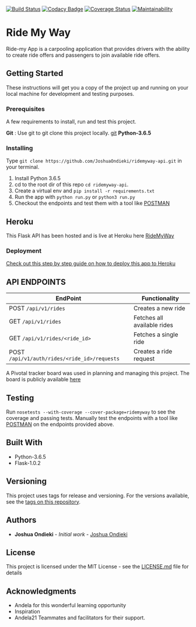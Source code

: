 [![Build Status](https://travis-ci.org/JoshuaOndieki/ridemyway-api.svg?branch=master)](https://travis-ci.org/JoshuaOndieki/ridemyway-api) [![Codacy Badge](https://api.codacy.com/project/badge/Grade/ae62c8dfec124626a765d1d11d0047db)](https://www.codacy.com/app/JoshuaOndieki/ridemyway-api?utm_source=github.com&amp;utm_medium=referral&amp;utm_content=JoshuaOndieki/ridemyway-api&amp;utm_campaign=Badge_Grade) [![Coverage Status](https://coveralls.io/repos/github/JoshuaOndieki/ridemyway-api/badge.svg?branch=master)](https://coveralls.io/github/JoshuaOndieki/ridemyway-api?branch=master) [![Maintainability](https://api.codeclimate.com/v1/badges/94e6632401a89578389d/maintainability)](https://codeclimate.com/github/JoshuaOndieki/ridemyway-api/maintainability)


# Ride My Way
Ride-my App is a carpooling application that provides drivers with the ability to create ride offers and passengers to join available ride offers.

## Getting Started

These instructions will get you a copy of the project up and running on your local machine for development and testing purposes.

### Prerequisites

A few requirements to install, run and test this project.


**Git** : Use git to git clone this project locally. [git](https://git-scm.com/)
**Python-3.6.5**


### Installing
Type `git clone https://github.com/JoshuaOndieki/ridemyway-api.git` in your terminal.
1. Install Python 3.6.5
3. cd to the root dir of this repo `cd ridemyway-api`.
4. Create a virtual env and `pip install -r requirements.txt`
5. Run the app with `python run.py` or `python3 run.py`
6. Checkout the endpoints and test them with a tool like [POSTMAN](https://www.getpostman.com)

## Heroku
This Flask API has been hosted and is live at Heroku here [RideMyWay](https://ridemyway-app.herokuapp.com)

### Deployment
[Check out this step by step guide on how to deploy this app to Heroku](https://devcenter.heroku.com/articles/getting-started-with-python#introduction)

## API ENDPOINTS

EndPoint | Functionality
-- | --
POST `/api/v1/rides` | Creates a new ride
GET `/api/v1/rides` | Fetches all available rides
GET `/api/v1/rides/<ride_id>` | Fetches a single ride
POST `/api/v1/auth/rides/<ride_id>/requests` | Creates a ride request


A Pivotal tracker board was used in planning and managing this project. The board is publicly available [here](https://www.pivotaltracker.com/n/projects/2179581)

## Testing

Run `nosetests --with-coverage --cover-package=ridemyway` to see the coverage and passing tests.
Manually test the endpoints with a tool like [POSTMAN](https://www.getpostman.com) on the endpoints provided above.

## Built With

- Python-3.6.5
- Flask-1.0.2

## Versioning

This project uses tags for release and versioning.
For the versions available, see the [tags on this repository](https://github.com/JoshuaOndieki/ridemyway-api/tags).

## Authors

* **Joshua Ondieki** - *Initial work* - [Joshua Ondieki](https://github.com/JoshuaOndieki)


## License

This project is licensed under the MIT License - see the [LICENSE.md](LICENSE.md) file for details

## Acknowledgments

* Andela for this wonderful learning opportunity
* Inspiration
* Andela21 Teammates and facilitators for their support.
